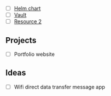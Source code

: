 - [ ] [Helm chart](https://learn.acloud.guru/course/helm-deep-dive-v3/dashboard)
- [ ] [Vault](https://app.pluralsight.com/library/courses/hashicorp-vault-installing-configuring/table-of-contents)
- [ ] [Resource 2](https://learn.acloud.guru/course/hashicorp-vault/dashboard)

## Projects
- [ ] Portfolio website

## Ideas
- [ ] Wifi direct data transfer message app